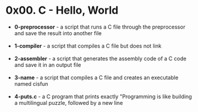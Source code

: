 <h1>0x00. C - Hello, World</h1>
<ul><p>
<li><strong>0-preprocessor</strong> - a script that runs a C file through the preprocessor and save the result into another file</li><br>
<li><strong>1-compiler</strong> - a script that compiles a C file but does not link</li><br>
<li><strong>2-assembler</strong> - a script that generates the assembly code of a C code and save it in an output file</li><br>
<li><strong>3-name</strong> - a script that compiles a C file and creates an executable named cisfun</li><br>
<li><strong>4-puts.c</strong> - a C program that prints exactly "Programming is like building a multilingual puzzle, followed by a new line</li><br>
</ul>
</p>
